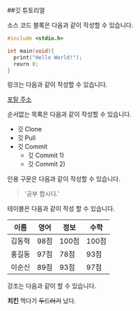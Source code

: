 ##깃 튜토리얼

소스 코드 블록은 다음과 같이 작성할 수 있습니다.

```c
#include <stdio.h>

int main(void){
  print("Hello World!");
  reurn 0;
}
```

링크는 다음과 같이 작성할 수 있습니다.

[포탈 주소](https://daum.net)

순서없는 목록은 다음과 같이 작성할 수 있습니다.

* 깃 Clone
* 깃 Pull
* 깃 Commit
  * 깃 Commit 1)
  * 깃 Commit 2)
  
인용 구문은 다음과 같이 작성할 수 있습니다.

> '공부 합시다.'

테이블은 다음과 같이 작성 할 수 있습니다.

이름|영어|정보|수학
---|---|---|---|
김동혁|98점|100점|100점|
홍길동|97점|78점|93점|
이순신|89점|93점|97점|

강조는 다음과 같이 할 수 있습니다.

**치킨** 먹다가 ~~두드러기~~ 났다.
